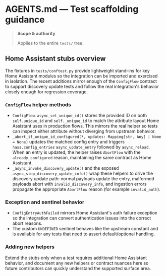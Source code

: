 # AGENTS.md — Test scaffolding guidance

> **Scope & authority**
>
> Applies to the entire `tests/` tree.

## Home Assistant stubs overview

The fixtures in `tests/conftest.py` provide lightweight stand-ins for key
Home Assistant modules so the integration can be imported and exercised in
isolation. The recent additions mirror enough of the `ConfigFlow` contract to
support discovery update tests and follow the real integration's behavior
closely enough for regression coverage.

### `ConfigFlow` helper methods

* `ConfigFlow.async_set_unique_id()` stores the provided ID on both
  `self.unique_id` and `self._unique_id` to match the attribute layout Home
  Assistant uses in production flows. This mirrors the real helper so tests can
  inspect either attribute without diverging from upstream behavior.
* `_abort_if_unique_id_configured(*, updates: Mapping[str, Any] | None = None)`
  updates the matched config entry and triggers `hass.config_entries`
  `async_update_entry` followed by `async_reload`. When an entry is updated, the
  helper raises `AbortFlow` with the `already_configured` reason, maintaining the
  same contract as Home Assistant.
* `_async_invoke_discovery_update()` and the exposed
  `async_step_discovery_update_info()` wrap these helpers to drive the discovery
  update path: normal payloads update the entry, malformed payloads abort with
  `invalid_discovery_info`, and ingestion errors propagate the appropriate
  `AbortFlow` reason (for example `invalid_auth`).

### Exception and sentinel behavior

* `ConfigEntryAuthFailed` mirrors Home Assistant's auth failure exception so the
  integration can convert authentication issues into the correct abort reasons.
* The custom `UNDEFINED` sentinel behaves like the upstream constant and is
  available for any tests that need to assert default/optional handling.

### Adding new helpers

Extend the stubs only when a test requires additional Home Assistant behavior,
and document any new helpers or contract nuances here so future contributors can
quickly understand the supported surface area.

